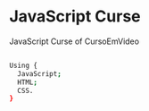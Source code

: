 # JavaScript Curse
JavaScript Curse of CursoEmVideo

```bash

Using {
  JavaScript;
  HTML;
  CSS.
}
```
